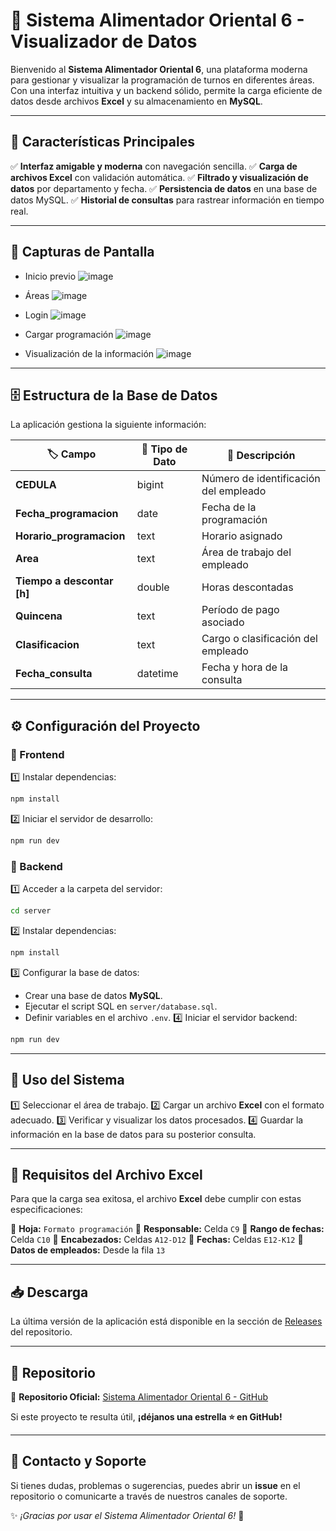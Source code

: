 # 🎯 Sistema Alimentador Oriental 6 - Visualizador de Datos

Bienvenido al **Sistema Alimentador Oriental 6**, una plataforma moderna para gestionar y visualizar la programación de turnos en diferentes áreas. Con una interfaz intuitiva y un backend sólido, permite la carga eficiente de datos desde archivos **Excel** y su almacenamiento en **MySQL**.

---

## 🚀 Características Principales

✅ **Interfaz amigable y moderna** con navegación sencilla.
✅ **Carga de archivos Excel** con validación automática.
✅ **Filtrado y visualización de datos** por departamento y fecha.
✅ **Persistencia de datos** en una base de datos MySQL.
✅ **Historial de consultas** para rastrear información en tiempo real.

---

## 📸 Capturas de Pantalla

- Inicio previo
![image](https://github.com/user-attachments/assets/c0a521cf-f92b-4c9d-904b-34294020bf84)

- Áreas
![image](https://github.com/user-attachments/assets/db4dd15c-c9b2-47ab-b599-6f2abe1c200c)

- Login
![image](https://github.com/user-attachments/assets/d4209a29-c6e0-408b-8204-bdc345b9c6be)

- Cargar programación
![image](https://github.com/user-attachments/assets/9ed37a8d-28fb-458a-b1f1-97650ddbf439)

- Visualización de la información
![image](https://github.com/user-attachments/assets/14d2a50d-515d-42cc-bd8d-d0a2b5ca8f3a)

---

## 🗄️ Estructura de la Base de Datos

La aplicación gestiona la siguiente información:

| 🏷 Campo | 📌 Tipo de Dato | 📖 Descripción |
|----------|---------------|---------------|
| **CEDULA** | bigint | Número de identificación del empleado |
| **Fecha_programacion** | date | Fecha de la programación |
| **Horario_programacion** | text | Horario asignado |
| **Area** | text | Área de trabajo del empleado |
| **Tiempo a descontar [h]** | double | Horas descontadas |
| **Quincena** | text | Período de pago asociado |
| **Clasificacion** | text | Cargo o clasificación del empleado |
| **Fecha_consulta** | datetime | Fecha y hora de la consulta |

---

## ⚙️ Configuración del Proyecto

### 🔹 Frontend

1️⃣ Instalar dependencias:
   ```bash
   npm install
   ```
2️⃣ Iniciar el servidor de desarrollo:
   ```bash
   npm run dev
   ```

### 🔹 Backend

1️⃣ Acceder a la carpeta del servidor:
   ```bash
   cd server
   ```
2️⃣ Instalar dependencias:
   ```bash
   npm install
   ```
3️⃣ Configurar la base de datos:
   - Crear una base de datos **MySQL**.
   - Ejecutar el script SQL en `server/database.sql`.
   - Definir variables en el archivo `.env`.
4️⃣ Iniciar el servidor backend:
   ```bash
   npm run dev
   ```

---

## 📝 Uso del Sistema

1️⃣ Seleccionar el área de trabajo.
2️⃣ Cargar un archivo **Excel** con el formato adecuado.
3️⃣ Verificar y visualizar los datos procesados.
4️⃣ Guardar la información en la base de datos para su posterior consulta.

---

## 📑 Requisitos del Archivo Excel

Para que la carga sea exitosa, el archivo **Excel** debe cumplir con estas especificaciones:

📌 **Hoja:** `Formato programación`
📌 **Responsable:** Celda `C9`
📌 **Rango de fechas:** Celda `C10`
📌 **Encabezados:** Celdas `A12-D12`
📌 **Fechas:** Celdas `E12-K12`
📌 **Datos de empleados:** Desde la fila `13`

---

## 📥 Descarga

La última versión de la aplicación está disponible en la sección de [Releases](https://github.com/SistemaAlimentadorOriental6/GR_PROGRAMACION_AREAS/releases) del repositorio.

---

## 📌 Repositorio

🔗 **Repositorio Oficial:** [Sistema Alimentador Oriental 6 - GitHub](https://github.com/SistemaAlimentadorOriental6/GR_PROGRAMACION_AREAS)

Si este proyecto te resulta útil, **¡déjanos una estrella ⭐ en GitHub!**

---

## 📧 Contacto y Soporte

Si tienes dudas, problemas o sugerencias, puedes abrir un **issue** en el repositorio o comunicarte a través de nuestros canales de soporte.

✨ _¡Gracias por usar el Sistema Alimentador Oriental 6!_ 🚀

